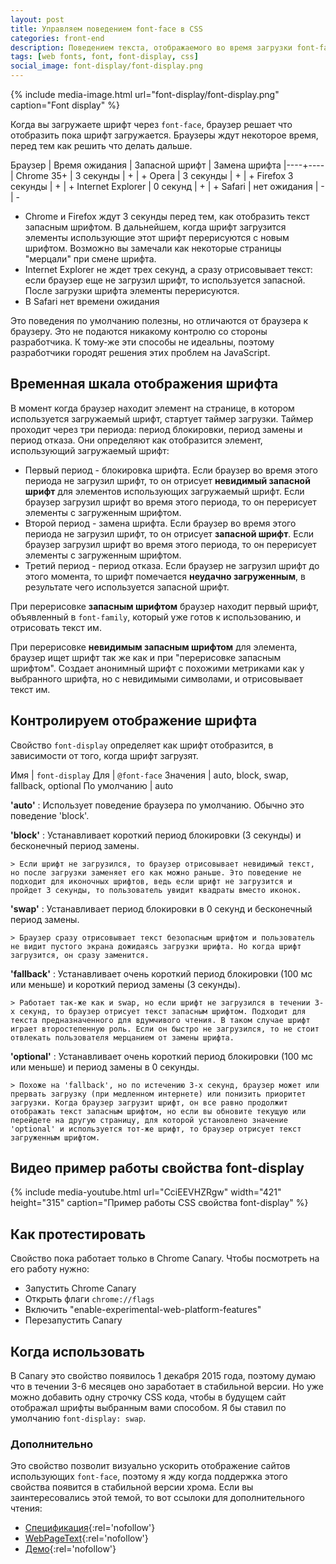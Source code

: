 ```yaml
---
layout: post
title: Управляем поведением font-face в CSS
categories: front-end
description: Поведением текста, отображаемого во время загрузки font-face, можно управлять с помощью свойства font-display. Как работает и какие значения поддерживет свойсто font-display читайте в статье.
tags: [web fonts, font, font-display, css]
social_image: font-display/font-display.png
---
```


{%
	include media-image.html
	url="font-display/font-display.png"
	caption="Font display"
%}

Когда вы загружаете шрифт через `font-face`, браузер решает что отобразить пока шрифт загружается. Браузеры ждут некоторое время, перед тем как решить что делать дальше.

Браузер | Время ожидания | Запасной шрифт | Замена шрифта
|----+----|
Chrome 35+ | 3 секунды | + | +
Opera | 3 секунды | + | +
Firefox 3 секунды | + | +
Internet Explorer | 0 секунд | + | +
Safari | нет ожидания | - | -

<!-- more -->

* Chrome и Firefox ждут 3 секунды перед тем, как отобразить текст запасным шрифтом. В дальнейшем, когда шрифт загрузится элементы использующие этот шрифт перерисуются с новым шрифтом. Возможно вы замечали как некоторые страницы "мерцали" при смене шрифта.
* Internet Explorer не ждет трех секунд, а сразу отрисовывает текст: если браузер еще не загрузил шрифт, то используется запасной. После загрузки шрифта элементы перерисуются.
* В Safari нет времени ожидания

Это поведения по умолчанию полезны, но отличаются от браузера к браузеру. Это не подаются никакому контролю со стороны разработчика. К тому-же эти способы не идеальны, поэтому разработчики городят решения этих проблем на JavaScript.

## Временная шкала отображения шрифта

В момент когда браузер находит элемент на странице, в котором используется загружаемый шрифт, стартует таймер загрузки. Таймер проходит через три периода: период блокировки, период замены и период отказа. Они определяют как отобразится элемент, использующий загружаемый шрифт:

* Первый период - блокировка шрифта. Если браузер во время этого периода не загрузил шрифт, то он отрисует **невидимый запасной шрифт** для элементов использующих загружаемый шрифт. Если браузер загрузил шрифт во время этого периода, то он перерисует элементы с загруженным шрифтом.
* Второй период - замена шрифта. Если браузер во время этого периода не загрузил шрифт, то он отрисует **запасной шрифт**. Если браузер загрузил шрифт во время этого периода, то он перерисует элементы с загруженным шрифтом.
* Третий период - период отказа. Если браузер не загрузил шрифт до этого момента, то шрифт помечается **неудачно загруженным**, в результате чего используется запасной шрифт.

При перерисовке **запасным шрифтом** браузер находит первый шрифт, объявленный в `font-family`, который уже готов к использованию, и отрисовать текст им.

При перерисовке **невидимым запасным шрифтом** для элемента, браузер ищет шрифт так же как и при "перерисовке запасным шрифтом". Создает анонимный шрифт с похожими метриками как у выбранного шрифта, но с невидимыми символами, и отрисовывает текст им.

## Контролируем отображение шрифта

Свойство `font-display` определяет как шрифт отобразится, в зависимости от того, когда шрифт загрузят.

Имя | `font-display`
Для | `@font-face`
Значения | auto, block, swap, fallback, optional
По умолчанию | auto

**'auto'**
: Использует поведение браузера по умолчанию. Обычно это поведение 'block'.

**'block'**
: Устанавливает короткий период блокировки (3 секунды) и бесконечный период замены.

    > Если шрифт не загрузился, то браузер отрисовывает невидимый текст, но после загрузки заменяет его как можно раньше. Это поведение не подходит для иконочных шрифтов, ведь если шрифт не загрузится и пройдет 3 секунды, то пользователь увидит квадраты вместо иконок.

**'swap'**
: Устанавливает период блокировки в 0 секунд и бесконечный период замены.

    > Браузер сразу отрисовывает текст безопасным шрифтом и пользователь не видит пустого экрана дожидаясь загрузки шрифта. Но когда шрифт загрузится, он сразу заменится.

**'fallback'**
: Устанавливает очень короткий период блокировки (100 мс или меньше) и короткий период замены (3 секунды).

    > Работает так-же как и swap, но если шрифт не загрузился в течении 3-х секунд, то браузер отрисует текст запасным шрифтом. Подходит для текста предназначенного для вдумчивого чтения. В таком случае шрифт играет второстепенную роль. Если он быстро не загрузился, то не стоит отвлекать пользователя мерцанием от замены шрифта.

**'optional'**
: Устанавливает очень короткий период блокировки (100 мс или меньше) и период замены в 0 секунды.

    > Похоже на 'fallback', но по истечению 3-х секунд, браузер может или прервать загрузку (при медленном интернете) или понизить приоритет загрузки. Когда браузер загрузит шрифт, он все равно продолжит отображать текст запасным шрифтом, но если вы обновите текущую или перейдете на другую страницу, для которой установлено значение 'optional' и используется тот-же шрифт, то браузер отрисует текст загруженным шрифтом.

## Видео пример работы свойства font-display

{% include media-youtube.html url="CciEEVHZRgw" width="421" height="315" caption="Пример работы CSS свойства font-display" %}

## Как протестировать

Свойство пока работает только в Chrome Canary. Чтобы посмотреть на его работу нужно:

* Запустить Chrome Canary
* Открыть флаги `chrome://flags`
* Включить "enable-experimental-web-platform-features"
* Перезапустить Canary

## Когда использовать

В Canary это свойство появилось 1 декабря 2015 года, поэтому думаю что в течении 3-6 месяцев оно заработает в стабильной версии. Но уже можно добавить одну строчку CSS кода, чтобы в будущем сайт отображал шрифты выбранным вами способом. Я бы ставил по умолчанию `font-display: swap`.

### Дополнительно

Это свойство позволит визуально ускорить отображение сайтов использующих `font-face`, поэтому я жду когда поддержка этого свойства появится в стабильной версии хрома. Если вы заинтересовались этой темой, то вот ссылоки для дополнительного чтения:

* [Спецификация](https://tabatkins.github.io/specs/css-font-display/){:rel='nofollow'}
* [WebPageText](http://www.webpagetest.org/video/compare.php?tests=151201_PQ_VA6){:rel='nofollow'}
* [Демо](http://output.jsbin.com/nigahi/latest/quiet){:rel='nofollow'}
